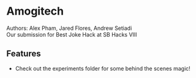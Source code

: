 # Amogitech
Authors: Alex Pham, Jared Flores, Andrew Setiadi  
Our submission for Best Joke Hack at SB Hacks VIII

## Features
- Check out the experiments folder for some behind the scenes magic!
